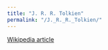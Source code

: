 ```yaml
---
title: "J. R. R. Tolkien"
permalink: "/J._R._R._Tolkien/"
---
```


[Wikipedia article](http://en.wikipedia.org/wiki/Jrr_tolkien)